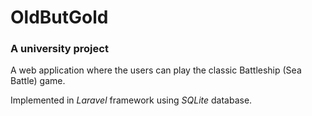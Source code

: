 # OldButGold

### A university project

A web application where the users can play the classic Battleship (Sea Battle) game.

Implemented in *Laravel* framework using *SQLite* database.
